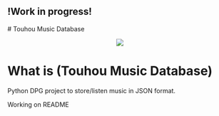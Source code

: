 <h2>!Work in progress!</h2>
# Touhou Music Database
<b></b>
<p align="center"><img src="https://cdn.discordapp.com/attachments/839837396845330474/987401586177347654/TohoMusicDatabase.png" /></p>

# What is (Touhou Music Database)
Python DPG project to store/listen music in JSON format.

Working on README

